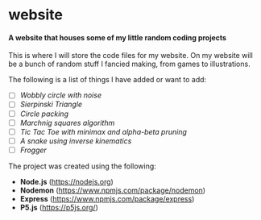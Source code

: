 # website
#### A website that houses some of my little random coding projects

This is where I will store the code files for my website. On my website will be a bunch of random stuff I fancied making, from games to illustrations.

The following is a list of things I have added or want to add:
- [ ] _Wobbly circle with noise_
- [ ] _Sierpinski Triangle_
- [ ] _Circle packing_
- [ ] _Marchnig squares algorithm_
- [ ] _Tic Tac Toe with minimax and alpha-beta pruning_
- [ ] _A snake using inverse kinematics_
- [ ] _Frogger_

The project was created using the following:
- **Node.js** (https://nodejs.org)
- **Nodemon** (https://www.npmjs.com/package/nodemon)
- **Express** (https://www.npmjs.com/package/express)
- **P5.js** (https://p5js.org/)
